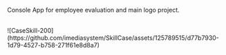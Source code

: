 Console App for employee evaluation and main logo project.

<br>
![CaseSkill-200](https://github.com/imediasystem/SkillCase/assets/125789515/d77b7930-1d79-4527-b758-271f61e8d8a7)


